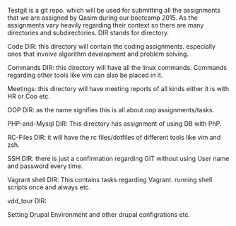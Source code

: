 Testgit is a git repo. which will be used for submitting all the assignments that we are assigned by Qasim during our bootcamp 2015.
As the assignments vary heavily regarding their context so there are many 
directories and subdirectories. DIR stands for directory.

Code DIR:
  this directory will contain the coding assignments. especially ones that
 involve algorithm development and problem solving.

Commands DIR:
  this directory will have all the linux commands. Commands regarding other tools like vim can also be placed in it.

Meetings:
  this directory will have meeting reports of all kinds either it is with HR or Coo etc.

OOP DIR:
  as the name signifies this is all about oop assignments/tasks.

PHP-and-Mysql DIR:
  This directory has assignment of using DB with PhP.

RC-Files DIR:
  it will have the rc files/dotfiles of different tools like vim and zsh.

SSH DIR:
  there is just a confirmation regarding GIT without using User name and password every time.

Vagrant shell DIR:
  This contains tasks regarding Vagrant. running shell scripts once and 
always  etc.

vdd_tour DIR:

Setting Drupal Environment and other drupal configrations etc.
